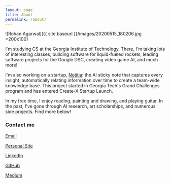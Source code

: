 ```yaml
---
layout: page
title: About
permalink: /about/
---
```


![Rohan Agarwal]({{ site.baseurl }}/images/20200515_180206.jpg =200x100)

I'm studying CS at the Georgia Institute of Technology. There, I'm taking lots of interesting classes, building software for liquid-fueled rockets, leading software projects for the Google DSC, creating video game AI, and much more! 

I'm also working on a startup, [Notitia](notitiaworks.com): the AI sticky note that captures every insight, automatically relating information over time to create a team-wide knowledge base. This project started in Georgia Tech's Grand Challenges program and has entered Create-X Startup Launch.

In my free time, I enjoy reading, painting and drawing, and playing guitar. In the past, I've gone through AI research, art scholarships, and numerous side projects. Find more below!

### Contact me

[Email](mailto:ro.agarwal@hotmail.com)

[Personal Site](roaga.github.io)

[LinkedIn](linkedin.com/in/r-agarwal)

[GitHub](github.com/roaga)

[Medium](https://medium.com/@agrwl.rohan)
